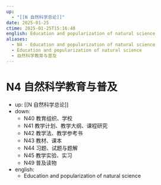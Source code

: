 ```yaml
---
up:
  - "[[N 自然科学总论]]"
date: 2025-01-25
ctime: 2025-01-25T15:16:48
english: Education and popularization of natural science
aliases:
  - N4 - Education and popularization of natural science
  - Education and popularization of natural science
  - 自然科学教育与普及
---
```


# N4 自然科学教育与普及

- up: [[N 自然科学总论]]
- down:
	- N40 教育组织、学校
	- N41 教学计划、教学大纲、课程研究
	- N42 教学法、教学参考书
	- N43 教材、课本
	- N44 习题、试题与题解
	- N45 教学实验、实习
	- N49 普及读物
- english:
	- Education and popularization of natural science

